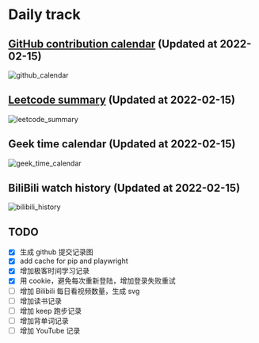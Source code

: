 # Daily track

## [GitHub contribution calendar](https://github.com/j178) (Updated at 2022-02-15)
![github_calendar](https://s2.loli.net/2022/02/15/rdTZnuilDPHfjCB.png)

## [Leetcode summary](https://leetcode-cn.com/u/j178) (Updated at 2022-02-15)
![leetcode_summary](https://s2.loli.net/2022/02/15/zoOyMnDPt2rXcaf.png)

## Geek time calendar (Updated at 2022-02-15)
![geek_time_calendar](https://s2.loli.net/2022/02/15/w4OLRQSEPtZi5JU.png)

## BiliBili watch history (Updated at 2022-02-15)
![bilibili_history]()


## TODO
- [x] 生成 github 提交记录图
- [x] add cache for pip and playwright
- [x] 增加极客时间学习记录
- [x] 用 cookie，避免每次重新登陆，增加登录失败重试
- [ ] 增加 Bilibili 每日看视频数量，生成 svg
- [ ] 增加读书记录
- [ ] 增加 keep 跑步记录
- [ ] 增加背单词记录
- [ ] 增加 YouTube 记录
